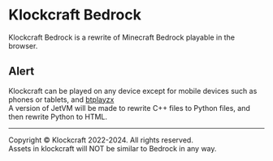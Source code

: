 # Klockcraft Bedrock
Klockcraft Bedrock is a rewrite of Minecraft Bedrock playable in the browser.



## Alert
Klockcraft can be played on any device except for mobile devices such as phones or tablets, and [btplayzx](https://github.com/btplayzxgit) <br>
A version of JetVM will be made to rewrite C++ files to Python files, and then rewrite Python to HTML.
<br>


---
Copyright © Klockcraft 2022-2024. All rights reserved. <br>
Assets in klockcraft will NOT be similar to Bedrock in any way.
